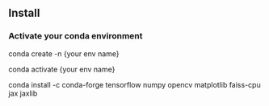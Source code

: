 ## Install

### Activate your conda environment
conda create -n {your env name}

conda activate {your env name}

conda install -c conda-forge tensorflow numpy opencv matplotlib faiss-cpu jax jaxlib


